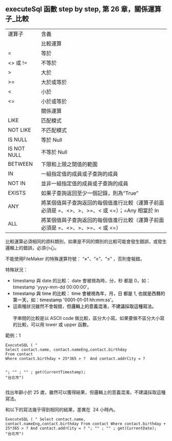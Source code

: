 <h2>executeSql 函數 step by step, 第 26 章，關係運算子_比較</h2><table style="width: auto; text-align: start;"><tbody><tr><td colspan="1" rowspan="1" width="auto" style="text-align: left;">運算子</td><td colspan="1" rowspan="1" width="auto" style="text-align: left;">含義</td></tr><tr><td colspan="1" rowspan="1" width="auto"></td><td colspan="1" rowspan="1" width="auto">比較運算</td></tr><tr><td colspan="1" rowspan="1" width="auto" style="text-align: left;">=</td><td colspan="1" rowspan="1" width="auto" style="text-align: left;">等於</td></tr><tr><td colspan="1" rowspan="1" width="auto" style="text-align: left;">&lt;&gt; 或 !=</td><td colspan="1" rowspan="1" width="auto" style="text-align: left;">不等於</td></tr><tr><td colspan="1" rowspan="1" width="auto" style="text-align: left;">&gt;</td><td colspan="1" rowspan="1" width="auto" style="text-align: left;">大於</td></tr><tr><td colspan="1" rowspan="1" width="auto" style="text-align: left;">&gt;=</td><td colspan="1" rowspan="1" width="auto" style="text-align: left;">大於或等於</td></tr><tr><td colspan="1" rowspan="1" width="auto" style="text-align: left;">&lt;</td><td colspan="1" rowspan="1" width="auto" style="text-align: left;">小於</td></tr><tr><td colspan="1" rowspan="1" width="auto" style="text-align: left;">&lt;=</td><td colspan="1" rowspan="1" width="auto" style="text-align: left;">小於或等於</td></tr><tr><td colspan="1" rowspan="1" width="auto"></td><td colspan="1" rowspan="1" width="auto">關係運算</td></tr><tr><td colspan="1" rowspan="1" width="auto" style="text-align: left;">LIKE</td><td colspan="1" rowspan="1" width="auto" style="text-align: left;">匹配模式</td></tr><tr><td colspan="1" rowspan="1" width="auto" style="text-align: left;">NOT LIKE</td><td colspan="1" rowspan="1" width="auto" style="text-align: left;">不匹配模式</td></tr><tr><td colspan="1" rowspan="1" width="auto" style="text-align: left;">IS NULL</td><td colspan="1" rowspan="1" width="auto" style="text-align: left;">等於 Null</td></tr><tr><td colspan="1" rowspan="1" width="auto" style="text-align: left;">IS NOT NULL</td><td colspan="1" rowspan="1" width="auto" style="text-align: left;">不等於 Null</td></tr><tr><td colspan="1" rowspan="1" width="auto" style="text-align: left;">BETWEEN</td><td colspan="1" rowspan="1" width="auto" style="text-align: left;">下限和上限之間值的範圍</td></tr><tr><td colspan="1" rowspan="1" width="auto" style="text-align: left;">IN</td><td colspan="1" rowspan="1" width="auto" style="text-align: left;">一組指定值的成員或子查詢的成員</td></tr><tr><td colspan="1" rowspan="1" width="auto" style="text-align: left;">NOT IN</td><td colspan="1" rowspan="1" width="auto" style="text-align: left;">並非一組指定值的成員或子查詢的成員</td></tr><tr><td colspan="1" rowspan="1" width="auto" style="text-align: left;">EXISTS</td><td colspan="1" rowspan="1" width="auto" style="text-align: left;">如果子查詢返回至少一個記錄，則為“True”</td></tr><tr><td colspan="1" rowspan="1" width="auto" style="text-align: left;">ANY</td><td colspan="1" rowspan="1" width="auto" style="text-align: left;">將某個值與子查詢返回的每個值進行比較（運算子前面必須是 =、&lt;&gt;、&gt;、&gt;=、&lt; 或 &lt;=）；=Any 相當於 In</td></tr><tr><td colspan="1" rowspan="1" width="auto" style="text-align: left;">ALL</td><td colspan="1" rowspan="1" width="auto" style="text-align: left;">將某個值與子查詢返回的每個值進行比較（運算子前面必須是 =、&lt;&gt;、&gt;、&gt;=、&lt; 或 &lt;=）</td></tr></tbody></table><p>比較運算必須相同的資料類別，如果是不同的類別的比較可能會發生錯誤，或發生邏輯上的錯誤，必須小心。</p><p>不能使用FileMaker 的特殊運算符號： “≠”、“≥”、“≤” ，否則會報錯。</p><p>特殊狀況：</p><ul><li>timestamp 與 date 的比較： date 會被視為時，分，秒 都是 0，如： timestamp 'yyyy-mm-dd 00:00:00'。</li><li><span style="color: rgb(0, 0, 0);">timestamp 與 time 的比較： time 會被視為年，月，日 都是 1, 也就是西曆的第一天，如：timestamp '0001-01-01 hh:mm:ss'。</span></li><li>這兩種狀況雖然不會報錯，<span style="color: rgb(0, 0, 0);">但邏輯上的意義混淆，不建議採取這種寫法。</span><br><br>字串間的比較是以 ASCII code 做比較，區分大小寫。如果要做不區分大小寫的比較，可以用 lower 或 upper 函數。</li></ul><p>範例：1</p><pre><code >ExecuteSQL ( "
Select contact.name, contact.nameEng,contact.birthday 
From contact 
Where contact.birthday + 25*365 &gt; ?  And contact.addrCity = ?

"; "" ; "" ; get(CurrentTimestamp); "台北市")</code></pre><p>找出年齡小於 25 歲，雖然可以獲得結果，但邏輯上的意義混淆，不建議採取這種寫法。</p><p>和以下的寫法幾乎得到相同的結果，差異在 &nbsp;24 小時內。</p><pre><code >ExecuteSQL ( "
Select contact.name, contact.nameEng,contact.birthday 
From contact 
Where contact.birthday + 25*365 &gt; ?  And contact.addrCity = ?
"; "" ; "" ; get(CurrentDate); "台北市")</code></pre><p><br></p>